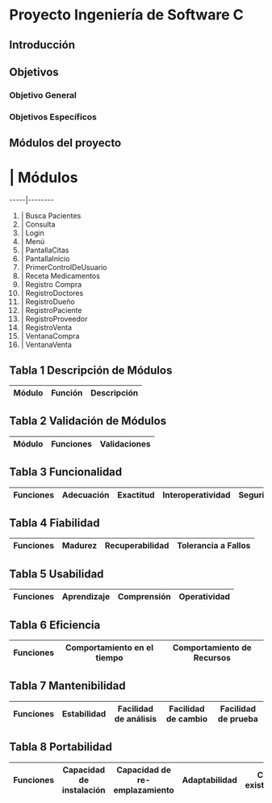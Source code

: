# Proyecto Ingeniería de Software C

## Introducción


## Objetivos

### Objetivo General

### Objetivos Específicos

## Módulos del proyecto

# | Módulos
-----|--------
1. | Busca Pacientes
2. | Consulta
3. | Login 
4. | Menú
5. | PantallaCitas
6. | PantallaInicio
7. | PrimerControlDeUsuario
8. | Receta Medicamentos
9. | Registro Compra
10. | RegistroDoctores
11. | RegistroDueño
12. | RegistroPaciente
13. | RegistroProveedor
14. | RegistroVenta
15. | VentanaCompra
16. | VentanaVenta

## Tabla 1 Descripción de Módulos

Módulo | Función | Descripción
-------|---------|------------

## Tabla 2 Validación de Módulos
Módulo | Funciones | Validaciones
-------|-----------|-------------

## Tabla 3 Funcionalidad 
Funciones | Adecuación | Exactitud | Interoperatividad | Seguridad
----------|------------|-----------|-------------------|----------

## Tabla 4 Fiabilidad 
Funciones | Madurez | Recuperabilidad | Tolerancia a Fallos
----------|---------|-----------------|--------------------

## Tabla 5 Usabilidad 
Funciones | Aprendizaje | Comprensión | Operatividad
----------|-------------|-------------|-------------

## Tabla 6 Eficiencia
Funciones | Comportamiento en el tiempo | Comportamiento de Recursos
----------|-----------------------------|------------------

## Tabla 7 Mantenibilidad 
Funciones | Estabilidad | Facilidad de análisis | Facilidad de cambio | Facilidad de prueba
----------|-------------|-----------------------|-------------|-------|

## Tabla 8 Portabilidad 
Funciones | Capacidad de instalación | Capacidad de re-emplazamiento | Adaptabilidad | Co-existencia
----------|--------------------------|-------------------------------|---------------|--------------